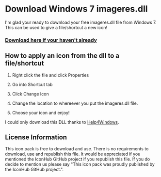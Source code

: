 # Download Windows 7 imageres.dll

I'm glad your ready to download your free imageres.dll file from Windows 7. This can be used to give a file/shortcut a new icon!

### [Download here if your haven't already](https://flynnfarrow.github.io/IconHub/Icons/Windows%20Icons/Windows%207/imageres/imageres.dll)

## How to apply an icon from the dll to a file/shortcut

1) Right click the file and click Properties

2) Go into Shortcut tab

3) Click Change Icon

4) Change the location to whereever you put the imageres.dll file.

5) Choose your icon and enjoy!

I could only download this DLL thanks to [Help4Windows](https://help4windows.com).

## License Information

This icon pack is free to download and use. There is no requirements to download, use and republish this file. It would be appreciated if you mentioned the IconHub GitHub project if you republish this file. If you do decide to mention us please say "This icon pack was proudly published by the IconHub GitHub project.".

